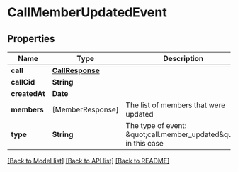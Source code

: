# CallMemberUpdatedEvent

## Properties
Name | Type | Description | Notes
------------ | ------------- | ------------- | -------------
**call** | [**CallResponse**](CallResponse.md) |  | 
**callCid** | **String** |  | 
**createdAt** | **Date** |  | 
**members** | [MemberResponse] | The list of members that were updated | 
**type** | **String** | The type of event: \&quot;call.member_updated\&quot; in this case | [default to "call.member_updated"]

[[Back to Model list]](../README.md#documentation-for-models) [[Back to API list]](../README.md#documentation-for-api-endpoints) [[Back to README]](../README.md)


